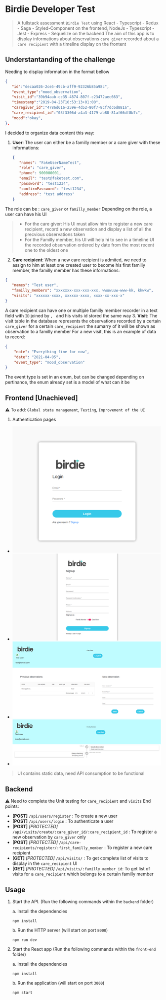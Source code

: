 # Birdie Developer Test

> A fullstack assessment `Birdie Test` using React - Typescript - Redux - Saga - Styled-Component on the frontend, NodeJs - Typescript - Jest - Express - Sequelize on the backend
> The aim of this app is to display informations about observations `care giver` recorded about a `care recipient` with a timeline display on the frontent

## Understantanding of the challenge

Needing to display information in the format bellow
``` json
{  
   "id":"decaa026-2ce5-49cb-aff9-92326b85a98c",
   "event_type":"mood_observation",
   "visit_id":"39b94aab-cc35-4874-807f-c23472aec663",
   "timestamp":"2019-04-23T10:53:13+01:00",
   "caregiver_id":"4786d616-259e-4d52-80f7-8cf7dc6d881a",
   "care_recipient_id":"03f3306d-a4a3-4179-ab88-81af66df8b7c",
   "mood":"okay",
},
```
I decided to organize data content this way: 

1. **User**: The user can either be a familly member or a care giver with these informations: 
   ``` json
   {
      "names": "FakeUserNameTest",
      "role": "care_giver",
      "phone": 900000001,
      "email": "test@faketest.com",
      "password": "test1234",
      "confirmPassword": "test1234",
      "address": "test address"
   }
   ```
The role can be : `care_giver` or `familly_member`
Depending on the role, a user can have his UI 
> - For the care giver: His UI must allow him to register a new care recipient, record a new observation and display a list of all the precvious observations taken
> - For the Familly member, his UI will help hi to see in a timeline UI the recorded observation ordered by date from the most recent one to the oldest one
2. **Care recipient**: When a new care recipient is admited, we need to assign to him at least one created user to become his first familly member, the familly member has these informations: 
``` json
{
   "names": "Test user",
   "familly_members": "xxxxxxx-xxx-xxx-xxx, wwuwuuw-www-kk, kkwkw",
   "visits": "xxxxxx-xxxx, xxxxxx-xxxx, xxxx-xx-xxx-x"
}
```
A care recipient can have one or multiple familly member recorder in a text field with `ID` joined by `, ` and his visits id stored the same way
3. **Visit**: The visit table in the database represents the observations recorded by a certain `care_giver` for a certain `care_recipient` the sumarry of it will be shown as observation to a familly member
For a new visit, this is an example of data to record: 
``` json
{
    "note": "Everything fine for now",
    "date": "2021-04-05",
    "event_type": "mood_observation"
}
```
The event type is set in an enum, but can be changed depending on pertinance, the enum already set is a model of what can it be

## Frontend [Unachieved]
:warning: To add: `Global state management`, `Testing`, `Improvement of the UI`

1. Authentication pages
- ![screenshot](screenshots/loginswusj.png)
- ![screenshot](screenshots/signup.png)
- ![screenshot](screenshots/caregiver.png)
- ![screenshot](screenshots/famillmember.png)

> UI contains static data, need API consumption to be functional

## Backend 
:warning: Need to complete the Unit testing for `care_recipient` and `visits`
End points: 
- **[POST]** `/api/users/register` : To create a new user
- **[POST]** `/api/users/login` : To authenticate a user
- **[POST]** *[PROTECTED]* `/api/visits/create/:care_giver_id/:care_recipient_id` : To register a new observation by `care_giver` only
- **[POST]** *[PROTECTED]* `/api/care-recipients/register/:first_familly_member` : To register a new care recipient
- **[GET]** *[PROTECTED]* `/api/visits/` : To get complete list of visits to display in the `care_recipient` UI
- **[GET]** *[PROTECTED]* `/api/visits/:familly_member_id`: To get list of visits for a `care_recipient` which belongs to a certain familly member
## Usage

1. Start the API. (Run the following commands within the `backend` folder)

   a. Install the dependencies
   ```
   npm install
   ```
   
   b. Run the HTTP server (will start on port `8000`)
   ```
   npm run dev
   ```
2. Start the React app  (Run the following commands within the `front-end` folder)

    a. Install the dependencies
   ```
   npm install
   ```
   
   b. Run the application (will start on port `3000`)
   ```
   npm start
   ```
